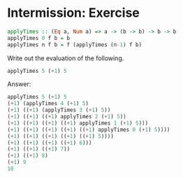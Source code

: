 # Intermission: Exercise

```haskell
applyTimes :: (Eq a, Num a) => a -> (b -> b) -> b -> b
applyTimes 0 f b = b
applyTimes n f b = f (applyTimes (n-1) f b)
```

Write out the evaluation of the following.
```haskell
applyTimes 5 (+1) 5
```

Answer:
```haskell
applyTimes 5 (+1) 5
(+1) (applyTimes 4 (+1) 5)
(+1) ((+1) (applyTimes 3 (+1) 5))
(+1) ((+1) ((+1) applyTimes 2 (+1) 5))
(+1) ((+1) ((+1) ((+1) applyTimes 1 (+1) 5)))
(+1) ((+1) ((+1) ((+1) ((+1) applyTimes 0 (+1) 5))))
(+1) ((+1) ((+1) ((+1) ((+1) 5))))
(+1) ((+1) ((+1) ((+1) 6)))
(+1) ((+1) ((+1) 7))
(+1) ((+1) 8)
(+1) 9
10
```